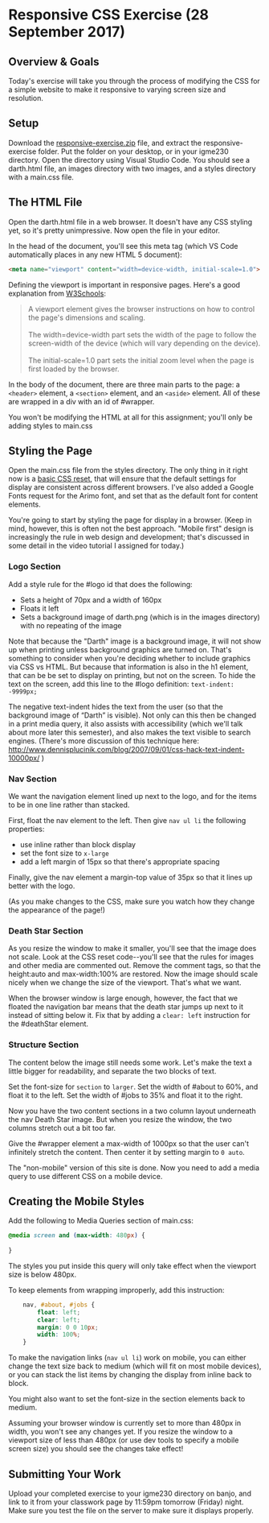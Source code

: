 # Responsive CSS Exercise (28 September 2017)

## Overview & Goals
Today's exercise will take you through the process of modifying the CSS for a simple website to make it responsive to varying screen size and resolution. 

## Setup
Download the [responsive-exercise.zip](responsive-exercise.zip) file, and extract the responsive-exercise folder. Put the folder on your desktop, or in your igme230 directory. Open the directory using Visual Studio Code. You should see a darth.html file, an images directory with two images, and a styles directory with a main.css file.

## The HTML File
Open the darth.html file in a web browser. It doesn't have any CSS styling yet, so it's pretty unimpressive. Now open the file in your editor. 

In the head of the document, you'll see this meta tag (which VS Code automatically places in any new HTML 5 document):

```html
<meta name="viewport" content="width=device-width, initial-scale=1.0">
```

Defining the viewport is important in responsive pages. Here's a good explanation from <a href="https://www.w3schools.com/css/css_rwd_viewport.asp">W3Schools</a>:

>A <meta> viewport element gives the browser instructions on how to control the page's dimensions and scaling.<br/><br />The width=device-width part sets the width of the page to follow the screen-width of the device (which will vary depending on the device).<br/><br />The initial-scale=1.0 part sets the initial zoom level when the page is first loaded by the browser.

In the body of the document, there are three main parts to the page: a `<header>` element, a `<section>` element, and an `<aside>` element. All of these are wrapped in a div with an id of #wrapper.  

You won't be modifying the HTML at all for this assignment; you'll only be adding styles to main.css

## Styling the Page

Open the main.css file from the styles directory. The only thing in it right now is a <a href="http://cssreset.com/what-is-a-css-reset/">basic CSS reset</a>, that will ensure that the default settings for display are consistent across different browsers. I've also added a Google Fonts request for the Arimo font, and set that as the default font for content elements. 

You're going to start by styling the page for display in a browser. (Keep in mind, however, this is often not the best approach. "Mobile first" design is increasingly the rule in web design and development; that's discussed in some detail in the video tutorial I assigned for today.)

### Logo Section
Add a style rule for the #logo id that does the following:   
- Sets a height of 70px and a width of 160px
- Floats it left
- Sets a background image of darth.png (which is in the images directory) with no repeating of the image

Note that because the "Darth" image is a background image, it will not show up when printing unless background graphics are turned on. That's something to consider when you're deciding whether to include graphics via CSS vs HTML. But because that information is also in the h1 element, that can be be set to display on printing, but not on the screen. To hide the text on the screen, add this line to the #logo definition: `text-indent: -9999px;`

The negative text-indent hides the text from the user (so that the background image of “Darth” is visible). Not only can this then be changed in a print media query, it also assists with accessibility (which we'll talk about more later this semester), and also makes the text visible to search engines. (There's more discussion of this technique here: http://www.dennisplucinik.com/blog/2007/09/01/css-hack-text-indent-10000px/ )

### Nav Section

We want the navigation element lined up next to the logo, and for the items to be in one line rather than stacked.  

First, float the nav element to the left. Then give `nav ul li` the following properties:
- use inline rather than block display
- set the font size to `x-large`
- add a left margin of 15px so that there's appropriate spacing

Finally, give the nav element a margin-top value of 35px so that it lines up better with the logo. 

(As you make changes to the CSS, make sure you watch how they change the appearance of the page!)

### Death Star Section

As you resize the window to make it smaller, you'll see that the image does not scale. Look at the CSS reset code--you'll see that the rules for images and other media are commented out. Remove the comment tags, so that the height:auto and max-width:100% are restored. Now the image should scale nicely when we change the size of the viewport. That's what we want. 

When the browser window is large enough, however, the fact that we floated the navigation bar means that the death star jumps up next to it instead of sitting below it. Fix that by adding a `clear: left` instruction for the #deathStar element. 

### Structure Section

The content below the image still needs some work. Let's make the text a little bigger for readability, and separate the two blocks of text. 

Set the font-size for `section` to `larger`.  Set the width of #about to 60%, and float it to the left. Set the width of #jobs to 35% and float it to the right. 

Now you have the two content sections in a two column layout underneath the nav Death Star image. But when you resize the window, the two columns stretch out a bit too far. 

Give the #wrapper element a max-width of 1000px so that the user can't infinitely stretch the content. Then center it by setting margin to `0 auto`. 

The "non-mobile" version of this site is done. Now you need to add a media query to use different CSS on a mobile device.

## Creating the Mobile Styles

Add the following to Media Queries section of main.css:

```css
@media screen and (max-width: 480px) {
	
}
```
The styles you put inside this query will only take effect when the viewport size is below 480px. 

To keep elements from wrapping improperly, add this instruction: 

```css
	nav, #about, #jobs {
		float: left;
		clear: left;
		margin: 0 0 10px; 
		width: 100%;
	}	
```
To make the navigation links (`nav ul li`) work on mobile, you can either change the text size back to medium (which will fit on most mobile devices), or you can stack the list items by changing the display from inline back to block. 

You might also want to set the font-size in the section elements back to medium.  

Assuming your browser window is currently set to more than 480px in width, you won't see any changes yet. If you resize the window to a viewport size  of less than 480px (or use dev tools to specify a mobile screen size) you should see the changes take effect!

## Submitting Your Work
Upload your completed exercise to your igme230 directory on banjo, and link to it from your classwork page by 11:59pm tomorrow (Friday) night. Make sure you test the file on the server to make sure it displays properly.
